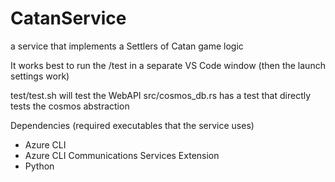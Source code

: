 # CatanService
a service that implements a Settlers of Catan game logic

It works best to run the /test in a separate VS Code window (then the launch settings work)

test/test.sh will test the WebAPI
src/cosmos_db.rs has a test that directly tests the cosmos abstraction


Dependencies (required executables that the service uses)

- Azure CLI
- Azure CLI Communications Services Extension
- Python